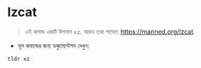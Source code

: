# lzcat

> এই কমান্ড একটি উপনাম `xz`.
> আরও তথ্য পাবেন: <https://manned.org/lzcat>.

- মূল কমান্ডের জন্য ডকুমেন্টেশন দেখুন:

`tldr xz`
